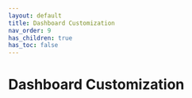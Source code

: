 ```yaml
---
layout: default
title: Dashboard Customization
nav_order: 9
has_children: true
has_toc: false
---
```


# Dashboard Customization